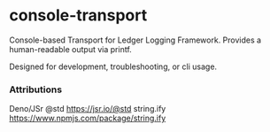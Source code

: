 # console-transport

Console-based Transport for Ledger Logging Framework. Provides a human-readable output via printf.

Designed for development, troubleshooting, or cli usage.

### Attributions

Deno/JSr @std https://jsr.io/@std
string.ify https://www.npmjs.com/package/string.ify
